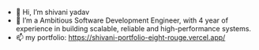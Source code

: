 - 👋 Hi, I’m shivani yadav
- 🌱 I’m a Ambitious Software Development Engineer, with 4 year of experience in building scalable, reliable and high-performance systems.
- 📫 my portfolio: https://shivani-portfolio-eight-rouge.vercel.app/

<!---
shivani16btcs/shivani16btcs is a ✨ special ✨ repository because its `README.md` (this file) appears on your GitHub profile.
You can click the Preview link to take a look at your changes.
--->
